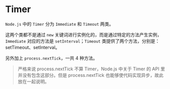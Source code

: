 # Timer

`Node.js` 中的 `Timer` 分为 `Immediate` 和 `Timeout` 两类。

这两个类都不是通过 `new` 关键词进行实例化的，而是通过特定的方法产生实例，`Immediate` 对应的方法是 `setInterval`；`Timeout` 类提供了两个方法，分别是：setTimeout、setInterval。

另外加上 `process.nextTick`，一共 4 种方法。

> 严格来说 process.nextTick 不算 Timer，Node.js 中关于 Timer 的 API 里并没有包含这部分。但是 process.nextTick 也能够使代码实现异步，故此放在一起说明。

